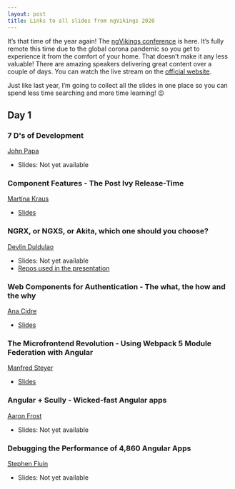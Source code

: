 ```yaml
---
layout: post
title: Links to all slides from ngVikings 2020
---
```


It’s that time of the year again! The [ngVikings conference](https://www.ngvikings.org/) is here. It’s fully remote this time due to the global corona pandemic so you get to experience it from the comfort of your home. That doesn’t make it any less valuable! There are amazing speakers delivering great content over a couple of days. You can watch the live stream on the [official website](https://www.ngvikings.org/).

Just like last year, I’m going to collect all the slides in one place so you can spend less time searching and more time learning! 😉

## Day 1

### 7 D's of Development

[John Papa](https://twitter.com/John_Papa)

* Slides: Not yet available

### Component Features - The Post Ivy Release-Time

[Martina Kraus](https://twitter.com/MartinaKraus11)

* [Slides](https://slides.com/martinakraus/component-features#/)

### NGRX, or NGXS, or Akita, which one should you choose?

[Devlin Duldulao](https://twitter.com/DevlinDuldulao)

* Slides: Not yet available
* [Repos used in the presentation](https://github.com/webmasterdevlin?tab=repositories)

### Web Components for Authentication - The what, the how and the why

[Ana Cidre](https://twitter.com/AnaCidre_)

* [Slides](https://docs.google.com/presentation/d/1LhFgdJpY5V-U4SARyEmAYqWu7Q8BjQP26m8K3j_0Uc8/edit#slide=id.g7000130fc1_0_0)

### The Microfrontend Revolution - Using Webpack 5 Module Federation with Angular

[Manfred Steyer](https://twitter.com/ManfredSteyer)

* [Slides](https://www.angulararchitects.io/konferenzen/the-microfrontend-revolution-module-federation-with-angular-2/)

### Angular + Scully - Wicked-fast Angular apps

[Aaron Frost](https://mobile.twitter.com/aaronfrost)

* Slides: Not yet available

### Debugging the Performance of 4,860 Angular Apps

[Stephen Fluin](https://twitter.com/stephenfluin)

* Slides: Not yet available
